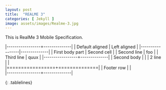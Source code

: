 ```yaml
---
layout: post
title:  "REALME 3"
categories: [ Jekyll ]
image: assets/images/Realme-3.jpg
---
```


This is RealMe 3 Mobile Specification. 


<style>
.tablelines table, .tablelines td, .tablelines th {
        border: 1px solid black; width: 100%; 
        }
</style>


|-----------------+--------------|
| Default aligned | Left aligned | 
|-----------------|--------------|
| First body part |  Second cell | 
| Second line     |  foo         |
| Third line      |  quux        |
|-----------------+--------------|
| Second body     |              |
| 2 line          |              |         
|=================+==============|
| Footer row      |              |         
|-----------------+--------------|

 {: .tablelines}
